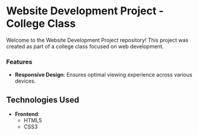 # Website Development Project - College Class

Welcome to the Website Development Project repository! This project was created as part of a college class focused on web development.

### Features

- **Responsive Design**: Ensures optimal viewing experience across various devices.

## Technologies Used

- **Frontend**:
  - HTML5
  - CSS3

